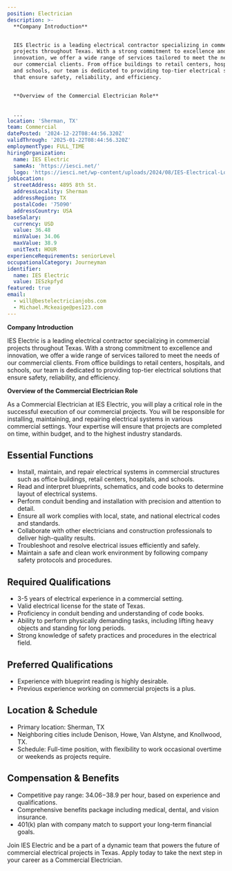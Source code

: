 ```yaml
---
position: Electrician
description: >-
  **Company Introduction**


  IES Electric is a leading electrical contractor specializing in commercial
  projects throughout Texas. With a strong commitment to excellence and
  innovation, we offer a wide range of services tailored to meet the needs of
  our commercial clients. From office buildings to retail centers, hospitals,
  and schools, our team is dedicated to providing top-tier electrical solutions
  that ensure safety, reliability, and efficiency.


  **Overview of the Commercial Electrician Role**


  ...
location: 'Sherman, TX'
team: Commercial
datePosted: '2024-12-22T08:44:56.320Z'
validThrough: '2025-01-22T08:44:56.320Z'
employmentType: FULL_TIME
hiringOrganization:
  name: IES Electric
  sameAs: 'https://iesci.net/'
  logo: 'https://iesci.net/wp-content/uploads/2024/08/IES-Electrical-Logo-color.png'
jobLocation:
  streetAddress: 4895 8th St.
  addressLocality: Sherman
  addressRegion: TX
  postalCode: '75090'
  addressCountry: USA
baseSalary:
  currency: USD
  value: 36.48
  minValue: 34.06
  maxValue: 38.9
  unitText: HOUR
experienceRequirements: seniorLevel
occupationalCategory: Journeyman
identifier:
  name: IES Electric
  value: IESzkpfyd
featured: true
email:
  - will@bestelectricianjobs.com
  - Michael.Mckeaige@pes123.com
---
```




**Company Introduction**

IES Electric is a leading electrical contractor specializing in commercial projects throughout Texas. With a strong commitment to excellence and innovation, we offer a wide range of services tailored to meet the needs of our commercial clients. From office buildings to retail centers, hospitals, and schools, our team is dedicated to providing top-tier electrical solutions that ensure safety, reliability, and efficiency.

**Overview of the Commercial Electrician Role**

As a Commercial Electrician at IES Electric, you will play a critical role in the successful execution of our commercial projects. You will be responsible for installing, maintaining, and repairing electrical systems in various commercial settings. Your expertise will ensure that projects are completed on time, within budget, and to the highest industry standards.

## Essential Functions

- Install, maintain, and repair electrical systems in commercial structures such as office buildings, retail centers, hospitals, and schools.
- Read and interpret blueprints, schematics, and code books to determine layout of electrical systems.
- Perform conduit bending and installation with precision and attention to detail.
- Ensure all work complies with local, state, and national electrical codes and standards.
- Collaborate with other electricians and construction professionals to deliver high-quality results.
- Troubleshoot and resolve electrical issues efficiently and safely.
- Maintain a safe and clean work environment by following company safety protocols and procedures.

## Required Qualifications

- 3-5 years of electrical experience in a commercial setting.
- Valid electrical license for the state of Texas.
- Proficiency in conduit bending and understanding of code books.
- Ability to perform physically demanding tasks, including lifting heavy objects and standing for long periods.
- Strong knowledge of safety practices and procedures in the electrical field.

## Preferred Qualifications

- Experience with blueprint reading is highly desirable.
- Previous experience working on commercial projects is a plus.

## Location & Schedule

- Primary location: Sherman, TX
- Neighboring cities include Denison, Howe, Van Alstyne, and Knollwood, TX.
- Schedule: Full-time position, with flexibility to work occasional overtime or weekends as projects require.

## Compensation & Benefits

- Competitive pay range: $34.06-$38.9 per hour, based on experience and qualifications.
- Comprehensive benefits package including medical, dental, and vision insurance.
- 401(k) plan with company match to support your long-term financial goals.

Join IES Electric and be a part of a dynamic team that powers the future of commercial electrical projects in Texas. Apply today to take the next step in your career as a Commercial Electrician.
